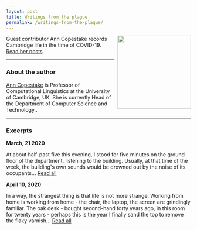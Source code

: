 ```yaml
---
layout: post
title: Writings from the plague
permalink: /writings-from-the-plague/
---
```


<img align="right" src="{{ site.baseurl }}/images/plague-doctor.jpg" style="width:200px; margin-left:10px; margin-bottom:20px"/>

Guest contributor Ann Copestake records Cambridge life in the time of COVID-19. [Read her posts]({{site.baseurl}}/writings-from-the-plague/ann-copestake/) 

<hr>

### About the author

[Ann Copestake](https://www.cl.cam.ac.uk/~aac10/) is Professor of Computational Linguistics at the University of Cambridge, UK. She is currently Head of the Department of Computer Science and Technology..

<hr>

### Excerpts

**March, 21 2020**

At about half-past five this evening, I stood for five minutes on the ground floor of the department, listening to the building. Usually, at that time of the week, the building's own sounds would be drowned out by the noise of its occupants... [Read all]({{site.baseurl}}/writings-from-the-plague/ann-copestake/)

**April 10, 2020**

In a way, the strangest thing is that life is not more strange.  Working from home is working from home - the chair, the laptop, the screen are grindingly familiar.  The oak desk - bought second-hand forty years ago, in this room for twenty years - perhaps this is the year I finally sand the top to remove the flaky varnish... [Read all]({{site.baseurl}}/writings-from-the-plague/ann-copestake/)


